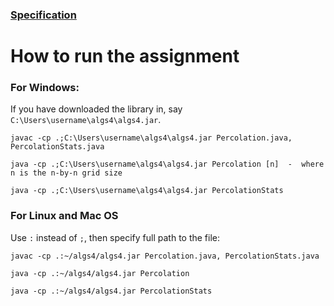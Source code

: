 ### [Specification](https://coursera.cs.princeton.edu/algs4/assignments/percolation/specification.php)

# How to run the assignment

### For Windows:
If you have downloaded the library in, say `C:\Users\username\algs4\algs4.jar`.
```
javac -cp .;C:\Users\username\algs4\algs4.jar Percolation.java, PercolationStats.java

java -cp .;C:\Users\username\algs4\algs4.jar Percolation [n]  -  where n is the n-by-n grid size

java -cp .;C:\Users\username\algs4\algs4.jar PercolationStats
```

### For Linux and Mac OS
Use `:` instead of `;`, then specify full path to the file:
```
javac -cp .:~/algs4/algs4.jar Percolation.java, PercolationStats.java

java -cp .:~/algs4/algs4.jar Percolation

java -cp .:~/algs4/algs4.jar PercolationStats
```
